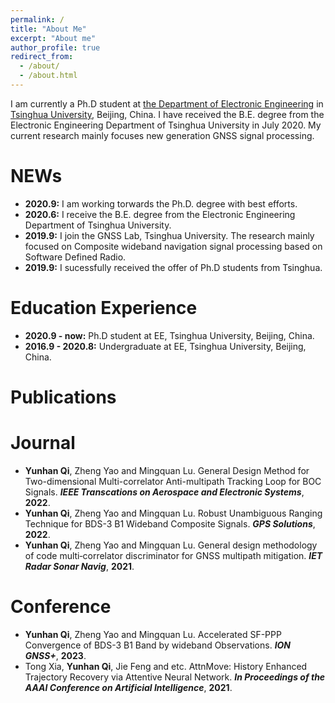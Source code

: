 ```yaml
---
permalink: /
title: "About Me"
excerpt: "About me"
author_profile: true
redirect_from: 
  - /about/
  - /about.html
---
```


I am currently a Ph.D student at [the Department of Electronic Engineering](https://www.tsinghua.edu.cn/publish/eeen/index.html) in [Tsinghua University](https://www.tsinghua.edu.cn/publish/thu2018en/index.html), Beijing, China. I have received the B.E. degree from the Electronic Engineering Department of Tsinghua University in July 2020. My current research mainly focuses new generation GNSS signal processing.


NEWs
======

* **2020.9:** I am working torwards the Ph.D. degree with best efforts.
* **2020.6:** I receive the B.E. degree from the Electronic Engineering Department of Tsinghua University.
* **2019.9:** I join the GNSS Lab, Tsinghua University. The research mainly focused on Composite wideband navigation signal processing based on Software Defined Radio.
* **2019.9:** I sucessfully received the offer of Ph.D students from Tsinghua.

Education Experience
======
* **2020.9 - now:** Ph.D student at EE, Tsinghua University, Beijing, China.
* **2016.9 - 2020.8:** Undergraduate at EE, Tsinghua University, Beijing, China.

Publications
======
Journal
==========
* **Yunhan Qi**, Zheng Yao and Mingquan Lu. General Design Method for Two-dimensional Multi-correlator Anti-multipath Tracking Loop for BOC Signals. ***IEEE Transcations on Aerospace and Electronic Systems***, **2022**.
* **Yunhan Qi**, Zheng Yao and Mingquan Lu. Robust Unambiguous Ranging Technique for BDS-3 B1 Wideband Composite Signals. ***GPS Solutions***, **2022**.
* **Yunhan Qi**, Zheng Yao and Mingquan Lu. General design methodology of code multi‐correlator discriminator for GNSS multipath mitigation. ***IET Radar Sonar Navig***, **2021**.

Conference
==========
* **Yunhan Qi**, Zheng Yao and Mingquan Lu. Accelerated SF-PPP Convergence of BDS-3 B1 Band by wideband Observations. ***ION GNSS+***, **2023**.
* Tong Xia, **Yunhan Qi**, Jie Feng and etc. AttnMove: History Enhanced Trajectory Recovery via Attentive Neural Network. ***In Proceedings of the AAAI Conference on Artificial Intelligence***, **2021**.
